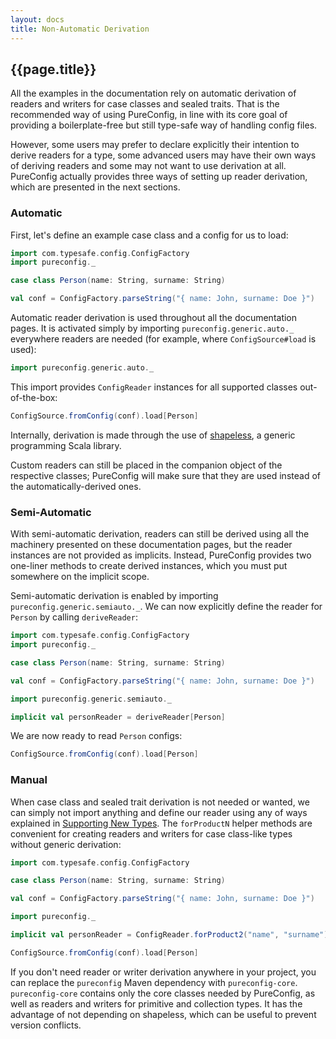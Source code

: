 ```yaml
---
layout: docs
title: Non-Automatic Derivation
---
```


## {{page.title}}

All the examples in the documentation rely on automatic derivation of readers and writers for case classes and sealed
traits. That is the recommended way of using PureConfig, in line with its core goal of providing a boilerplate-free but
still type-safe way of handling config files.

However, some users may prefer to declare explicitly their intention to derive readers for a type, some advanced users
may have their own ways of deriving readers and some may not want to use derivation at all. PureConfig actually provides
three ways of setting up reader derivation, which are presented in the next sections.

### Automatic

First, let's define an example case class and a config for us to load:

```scala mdoc:silent
import com.typesafe.config.ConfigFactory
import pureconfig._

case class Person(name: String, surname: String)

val conf = ConfigFactory.parseString("{ name: John, surname: Doe }")
```

Automatic reader derivation is used throughout all the documentation pages. It is activated simply by importing
`pureconfig.generic.auto._` everywhere readers are needed (for example, where `ConfigSource#load` is used):

```scala mdoc:silent
import pureconfig.generic.auto._
```

This import provides `ConfigReader` instances for all supported classes out-of-the-box:

```scala mdoc
ConfigSource.fromConfig(conf).load[Person]
```

Internally, derivation is made through the use of [shapeless](https://github.com/milessabin/shapeless), a generic
programming Scala library.

Custom readers can still be placed in the companion object of the respective classes; PureConfig will make sure that
they are used instead of the automatically-derived ones.

### Semi-Automatic

With semi-automatic derivation, readers can still be derived using all the machinery presented on these documentation
pages, but the reader instances are not provided as implicits. Instead, PureConfig provides two one-liner methods to
create derived instances, which you must put somewhere on the implicit scope.

Semi-automatic derivation is enabled by importing `pureconfig.generic.semiauto._`. We can now explicitly define the
reader for `Person` by calling `deriveReader`:

```scala mdoc:invisible:reset
import com.typesafe.config.ConfigFactory
import pureconfig._

case class Person(name: String, surname: String)

val conf = ConfigFactory.parseString("{ name: John, surname: Doe }")
```

```scala mdoc:silent
import pureconfig.generic.semiauto._

implicit val personReader = deriveReader[Person]
```

We are now ready to read `Person` configs:

```scala mdoc
ConfigSource.fromConfig(conf).load[Person]
```

### Manual

When case class and sealed trait derivation is not needed or wanted, we can simply not import anything and define our
reader using any of ways explained in [Supporting New Types](supporting-new-types.html). The `forProductN` helper
methods are convenient for creating readers and writers for case class-like types without generic derivation:

```scala mdoc:invisible:reset
import com.typesafe.config.ConfigFactory

case class Person(name: String, surname: String)

val conf = ConfigFactory.parseString("{ name: John, surname: Doe }")
```

```scala mdoc:silent
import pureconfig._

implicit val personReader = ConfigReader.forProduct2("name", "surname")(Person(_, _))
```

```scala mdoc
ConfigSource.fromConfig(conf).load[Person]
```

If you don't need reader or writer derivation anywhere in your project, you can replace the `pureconfig` Maven
dependency with `pureconfig-core`. `pureconfig-core` contains only the core classes needed by PureConfig, as well as
readers and writers for primitive and collection types. It has the advantage of not depending on shapeless, which can be
useful to prevent version conflicts.
